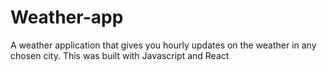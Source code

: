 # Weather-app
A weather application that gives you hourly updates on the weather in any chosen city. This was built with Javascript and React 

